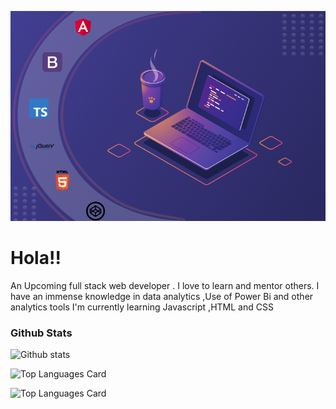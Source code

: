 ![profile](/img/readme/frontend-development-tools.png)
# Hola!!

An Upcoming full stack web developer . I love to learn and mentor others. 
I have an immense knowledge in data analytics ,Use of Power Bi and other analytics tools
I'm currently learning Javascript ,HTML and CSS 

### Github Stats
 ![Github stats](https://github-readme-stats.vercel.app/api?username=SharonneKemboi&theme=highcontrast&show_icons=true&count_private=true)
  
  
![Top Languages Card](https://github-readme-stats.vercel.app/api/top-langs/?username=SharonneKemboi)

![Top Languages Card](https://github-readme-stats.vercel.app/api/top-langs/?username=SharonneKemboi&layout=compact)